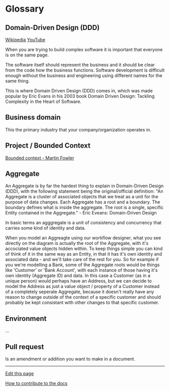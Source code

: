 # Glossary

## Domain-Driven Design (DDD)
[Wikipedia](https://en.wikipedia.org/wiki/Domain-driven_design)
[YouTube](https://www.youtube.com/watch?v=4rhzdZIDX_k)

When you are trying to build complex software it is important that everyone is on the same page. 

The software itself should represent the business and it should be clear from the code how the business functions. 
Software development is difficult enough without the business and engineering using different names for the same thing.

This is where Domain Driven Design (DDD) comes in, which was made popular by Eric Evans in his 2003 book Domain Driven Design: Tackling Complexity in the Heart of Software.


## Business domain
This the primary industry that your company/organization operates in.


## Project / Bounded Context
[Bounded context - Martin Fowler](https://martinfowler.com/bliki/BoundedContext.html)


## Aggregate
An Aggregate is by far the hardest thing to explain in Domain-Driven Design (DDD), with the following statement being the original/official definition:
"An Aggregate is a cluster of associated objects that we treat as a unit for the purpose of data changes. 
Each Aggregate has a root and a boundary.
The boundary defines what is inside the aggregate.
The root is a single, specific Entity contained in the Aggregate." - Eric Eveans: Domain-Driven Design


In basic terms an agggregate is a unit of consistency and concurrency that carries some kind of identity and data.

When you model an Aggreagte using our workflow designer, what you see directly on the diagram is actually the root of the Aggregate, with it's accociated value objects hidden within.
To keep things simple you can kind of think of it in the same way as an Entity, in that it has it's own identity and associated data - and we'll take care of the rest for you.
So for example if you we're modelling a Bank, some of the Aggregate roots would be things like 'Customer' or 'Bank Account', with each instance of those having it's own identity (Aggregate ID) and data. In this case a Customer (as in a unique person) would perhaps have an Address, but we can decide to model the Address as just a value object / property of a Customer instead of a completely seperate Aggregate, because it doesn't really have any reason to change outside of the context of a specific customer and should probably be kept consistant with other changes to that specific customer.

## Environment
...

## Pull request
Is an amendment or addition you want to make in a document.


---
[Edit this page](https://github.com/saascade/platform.saascade.com/edit/main/General/Glossary/README.md)

[How to contribute to the docs](../HowToContribute/README.md)
